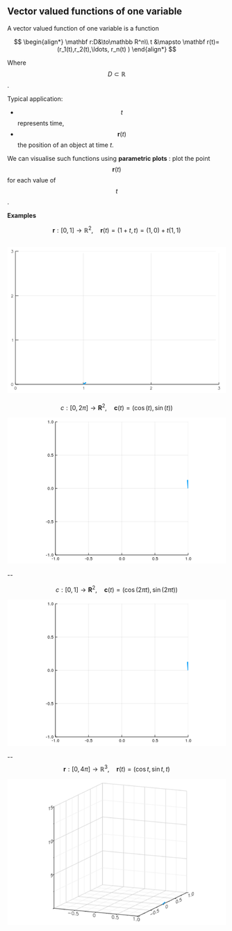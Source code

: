 ## Vector valued functions of one variable


A vector valued function of one variable is a function 

$$ 
\begin{align*}
\mathbf r:D&\to\mathbb R^n\\
t &\mapsto \mathbf r(t)=(r_1(t),r_2(t),\ldots, r_n(t) )
\end{align*}
$$ 

Where $$D\subset \mathbb R$$.

Typical application: 

* $$t$$ represents time, 
* $$\mathbf r(t)$$ the position of an object at time $t$.

We can visualise such functions using **parametric plots** : plot the point $$\mathbf r(t)$$ for each value of $$t$$.

**Examples**


$$\mathbf r:[0,1]\to \mathbb R^2, \quad \mathbf r(t)=(1+t,t)=(1,0)+t(1,1)$$

![](line.gif)
--

$$c:[0,2\pi]\to \mathbf R^2,\quad \mathbf c(t)=(\cos(t),\sin(t))$$

![](circle.gif)

--

$$c:[0,1]\to \mathbf R^2,\quad \mathbf c(t)=(\cos(2\pi t),\sin(2\pi t))$$

![](circle2.gif)

--
$$\mathbf r:[0,4\pi]\to\mathbb R^3,\quad \mathbf r(t)=(\cos t,\sin t,t )$$

![](helix.gif)

